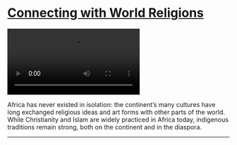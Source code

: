 # [Connecting with World Religions](http://artsmia.github.io/griot/#/stories/373)

<video src='http://cdn.dx.artsmia.org/videos/AfricanGalleries_ConnectingWithWorldReligions_iPad.mp4'></video>

<p>Africa has never existed in isolation: the continent’s many cultures have long exchanged religious ideas and art forms with other parts of the world. While Christianity and Islam are widely practiced in Africa today, indigenous traditions remain strong, both on the continent and in the diaspora.</p>

---
